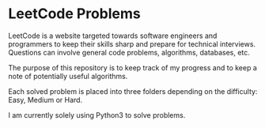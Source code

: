 # LeetCode Problems

LeetCode is a website targeted towards software engineers and programmers to keep their skills sharp and prepare for technical interviews. Questions can involve general code problems, algorithms, databases, etc.

The purpose of this repository is to keep track of my progress and to keep a note of potentially useful algorithms.

Each solved problem is placed into three folders depending on the difficulty: Easy, Medium or Hard.

I am currently solely using Python3 to solve problems.
